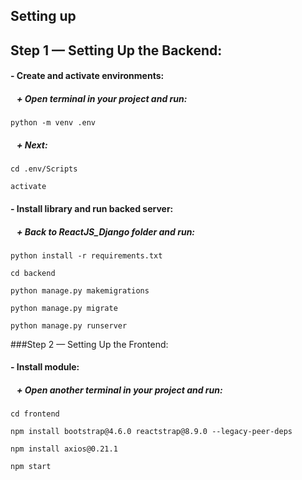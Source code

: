 Setting up
-----
Step 1 — Setting Up the Backend:
-----
#### - Create and activate environments:
#####    + Open terminal in your project and run:
    python -m venv .env
#####    + Next:
    cd .env/Scripts

    activate
#### - Install library and run backed server:
#####    + Back to ReactJS_Django folder and run:
    python install -r requirements.txt

    cd backend

    python manage.py makemigrations

    python manage.py migrate

    python manage.py runserver
 
###Step 2 — Setting Up the Frontend:
#### - Install module:
#####    + Open another terminal in your project and run:
    cd frontend

    npm install bootstrap@4.6.0 reactstrap@8.9.0 --legacy-peer-deps

    npm install axios@0.21.1

    npm start
